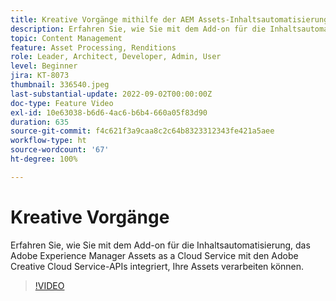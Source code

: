 ```yaml
---
title: Kreative Vorgänge mithilfe der AEM Assets-Inhaltsautomatisierung
description: Erfahren Sie, wie Sie mit dem Add-on für die Inhaltsautomatisierung, das Adobe Experience Manager Assets as a Cloud Service mit den Adobe Creative Cloud Service-APIs integriert, Ihre Assets verarbeiten können.
topic: Content Management
feature: Asset Processing, Renditions
role: Leader, Architect, Developer, Admin, User
level: Beginner
jira: KT-8073
thumbnail: 336540.jpeg
last-substantial-update: 2022-09-02T00:00:00Z
doc-type: Feature Video
exl-id: 10e63038-b6d6-4ac6-b6b4-660a05f83d90
duration: 635
source-git-commit: f4c621f3a9caa8c2c64b8323312343fe421a5aee
workflow-type: ht
source-wordcount: '67'
ht-degree: 100%

---
```


# Kreative Vorgänge

Erfahren Sie, wie Sie mit dem Add-on für die Inhaltsautomatisierung, das Adobe Experience Manager Assets as a Cloud Service mit den Adobe Creative Cloud Service-APIs integriert, Ihre Assets verarbeiten können.

>[!VIDEO](https://video.tv.adobe.com/v/336540?quality=12&learn=on)

